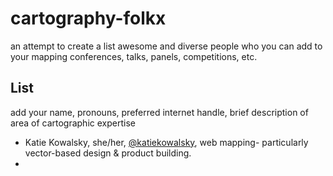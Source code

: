 # cartography-folkx
an attempt to create a list awesome and diverse people who you can add to your mapping conferences, talks, panels, competitions, etc.

## List 
add your name, pronouns, preferred internet handle, brief description of area of cartographic expertise

- Katie Kowalsky, she/her, [@katiekowalsky](https://twitter.com/katiekowalsky), web mapping- particularly vector-based design & product building.
- 
